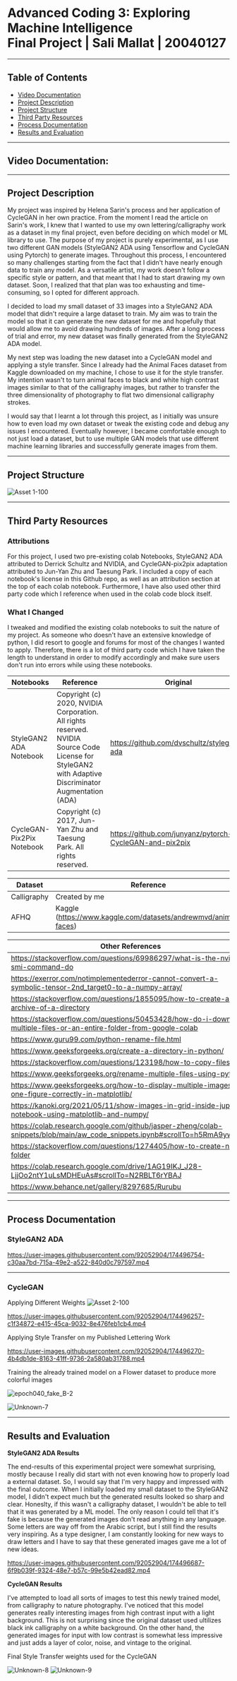 # Advanced Coding 3: Exploring Machine Intelligence <br> Final Project | Sali Mallat | 20040127

---

## Table of Contents

  - [Video Documentation](https://github.com/s-mallat/FinalProject_AdvCoding3/blob/main/README.md#video-documentation)
  - [Project Description](https://github.com/s-mallat/FinalProject_AdvCoding3/blob/main/README.md#project-description)
  - [Project Structure](https://github.com/s-mallat/FinalProject_AdvCoding3/blob/main/README.md#project-structure)
  - [Third Party Resources](https://github.com/s-mallat/FinalProject_AdvCoding3/blob/main/README.md#third-party-resources)
  - [Process Documentation](https://github.com/s-mallat/FinalProject_AdvCoding3/blob/main/README.md#process-documentation)
  - [Results and Evaluation](https://github.com/s-mallat/FinalProject_AdvCoding3/blob/main/README.md#results-and-evaluation)

---

## Video Documentation:
---
## Project Description

My project was inspired by Helena Sarin's process and her application of CycleGAN in her own practice. From the moment I read the article on Sarin's work, I knew that I wanted to use my own lettering/calligraphy work as a dataset in my final project, even before deciding on which model or ML library to use. The purpose of my project is purely experimental, as I use two different GAN models (StyleGAN2 ADA using Tensorflow and CycleGAN using Pytorch) to generate images. Throughout this process, I encountered so many challenges starting from the fact that I didn't have nearly enough data to train any model. As a versatile artist, my work doesn't follow a specific style or pattern, and that meant that I had to start drawing my own dataset. Soon, I realized that that plan was too exhausting and time-consuming, so I opted for different approach. 

I decided to load my small dataset of 33 images into a StyleGAN2 ADA model that didn't require a large dataset to train. My aim was to train the model so that it can generate the new dataset for me and hopefully that would allow me to avoid drawing hundreds of images. After a long process of trial and error, my new dataset was finally generated from the StyleGAN2 ADA model. 

My next step was loading the new dataset into a CycleGAN model and applying a style transfer. Since I already had the Animal Faces dataset from Kaggle downloaded on my machine, I chose to use it for the style transfer. My intention wasn't to turn animal faces to black and white high contrast images similar to that of the calligraphy images, but rather to transfer the three dimensionality of photography to flat two dimensional calligraphy strokes. 

I would say that I learnt a lot through this project, as I initially was unsure how to even load my own dataset or tweak the existing code and debug any issues I encountered. Eventually however, I became comfortable enough to not just load a dataset, but to use multiple GAN models that use different machine learning libraries and successfully generate images from them.


---
## Project Structure

![Asset 1-100](https://user-images.githubusercontent.com/92052904/174483211-41665523-dce5-4ce3-bff3-31d625cc5381.jpg)

---

## Third Party Resources

### Attributions
For this project, I used two pre-existing colab Notebooks, StyleGAN2 ADA attributed to Derrick Schultz and NVIDIA, and CycleGAN-pix2pix adaptation attributed to Jun-Yan Zhu and Taesung Park. I included a copy of each notebook's license in this Github repo, as well as an attribution section at the top of each colab notebook. Furthermore, I have also used other third party code which I reference when used in the colab code block itself.

### What I Changed
I tweaked and modified the existing colab notebooks to suit the nature of my project. As someone who doesn't have an extensive knowledge of python, I did resort to google and forums for most of the changes I wanted to apply. Therefore, there is a lot of third party code which I have taken the length to understand in order to modify accordingly and make sure users don't run into errors while using these notebooks.

  
| Notebooks  | Reference | Original |
| ------------- | ------------- |------------- |
| StyleGAN2 ADA Notebook  | Copyright (c) 2020, NVIDIA Corporation. All rights reserved. NVIDIA Source Code License for StyleGAN2 with Adaptive Discriminator Augmentation (ADA)  | https://github.com/dvschultz/stylegan2-ada  |
| CycleGAN-Pix2Pix Notebook  | Copyright (c) 2017, Jun-Yan Zhu and Taesung Park. All rights reserved.  | https://github.com/junyanz/pytorch-CycleGAN-and-pix2pix  |

| Dataset | Reference |
| ------- | --------- |
| Calligraphy | Created by me |
| AFHQ | Kaggle (https://www.kaggle.com/datasets/andrewmvd/animal-faces) |

| Other References  |
| ---------- |
| https://stackoverflow.com/questions/69986297/what-is-the-nvidia-smi-command-do  |
| https://exerror.com/notimplementederror-cannot-convert-a-symbolic-tensor-2nd_target0-to-a-numpy-array/ |
| https://stackoverflow.com/questions/1855095/how-to-create-a-zip-archive-of-a-directory |
| https://stackoverflow.com/questions/50453428/how-do-i-download-multiple-files-or-an-entire-folder-from-google-colab |
| https://www.guru99.com/python-rename-file.html |
| https://www.geeksforgeeks.org/create-a-directory-in-python/ |
| https://stackoverflow.com/questions/123198/how-to-copy-files | 
| https://www.geeksforgeeks.org/rename-multiple-files-using-python/ |
| https://www.geeksforgeeks.org/how-to-display-multiple-images-in-one-figure-correctly-in-matplotlib/ | 
| https://kanoki.org/2021/05/11/show-images-in-grid-inside-jupyter-notebook-using-matplotlib-and-numpy/ |
| https://colab.research.google.com/github/jasper-zheng/colab-snippets/blob/main/aw_code_snippets.ipynb#scrollTo=h5RmA9ywA4a- |
| https://stackoverflow.com/questions/1274405/how-to-create-new-folder |
| https://colab.research.google.com/drive/1AG19IKJ_J28-LjjOo2ntY1uLsMDHEuAs#scrollTo=N2RBLT6rYBAJ | 
| https://www.behance.net/gallery/8297685/Rurubu |

---

## Process Documentation
### StyleGAN2 ADA

https://user-images.githubusercontent.com/92052904/174496754-c30aa7bd-715a-49e2-a522-840d0c797597.mp4

---
### CycleGAN

Applying Different Weights
![Asset 2-100](https://user-images.githubusercontent.com/92052904/174496201-9e0f6fff-dce0-44f6-b958-b211f399b456.jpg)

https://user-images.githubusercontent.com/92052904/174496257-c1f34872-e415-45ca-9032-8e476feb1cb4.mp4

Applying Style Transfer on my Published Lettering Work

https://user-images.githubusercontent.com/92052904/174496270-4b4db1de-8163-41ff-9736-2a580ab31788.mp4

Training the already trained model on a Flower dataset to produce more colorful images

![epoch040_fake_B-2](https://user-images.githubusercontent.com/92052904/174497892-9666db6d-15e1-40e8-8a71-7bd7cf0fd826.png)

![Unknown-7](https://user-images.githubusercontent.com/92052904/174496162-064afaf9-1f4c-4d92-9cb4-dc555eb65eef.png)

---
## Results and Evaluation

**StyleGAN2 ADA Results**

The end-results of this experimental project were somewhat surprising, mostly because I really did start with not even knowing how to properly load a external dataset. So, I would say that I'm very happy and impressed with the final outcome. When I initially loaded my small dataset to the StyleGAN2 model, I didn't expect much but the generated results looked so sharp and clear. Honeslty, if this wasn't a calligraphy dataset, I wouldn't be able to tell that it was generated by a ML model. The only reason I could tell that it's fake is because the generated images don't read anything in any language. Some letters are way off from the Arabic script, but I still find the results very inspiring. As a type designer, I am constantly looking for new ways to draw letters and I have to say that these generated images gave me a lot of new ideas.

https://user-images.githubusercontent.com/92052904/174496687-6f9b039f-9324-48e7-b57c-99e5b42ead82.mp4

**CycleGAN Results**

I've attempted to load all sorts of images to test this newly trained model, from calligraphy to nature photography. I've noticed that this model generates really interesting images from high contrast input with a light background. This is not surprising since the original dataset used ultilizes black ink calligraphy on a white background. On the other hand, the generated images for input with low contrast is somewhat less impressive and just adds a layer of color, noise, and vintage to the original.

Final Style Transfer weights used for the CycleGAN

![Unknown-8](https://user-images.githubusercontent.com/92052904/174496344-09830e7b-1685-43bb-8188-83037238c6ba.png)
![Unknown-9](https://user-images.githubusercontent.com/92052904/174496353-c62574c7-ea1d-4813-98fb-5d32a5cb4c95.png)
